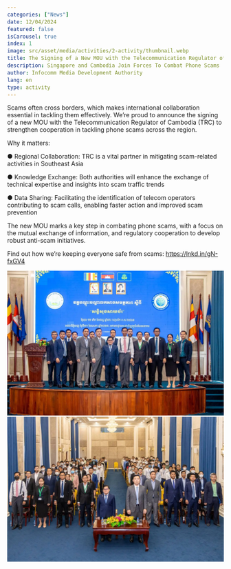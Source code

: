 ```yaml
---
categories: ["News"]
date: 12/04/2024
featured: false
isCarousel: true
index: 1
image: src/asset/media/activities/2-activity/thumbnail.webp
title: The Signing of a New MOU with the Telecommunication Regulator of Cambodia (TRC) to Strengthen Cooperation in Tackling Phone Scams
description: Singapore and Cambodia Join Forces To Combat Phone Scams
author: Infocomm Media Development Authority
lang: en
type: activity
---
```


Scams often cross borders, which makes international collaboration essential in tackling them effectively. We’re proud to announce the signing of a new MOU with the Telecommunication Regulator of Cambodia (TRC) to strengthen cooperation in tackling phone scams across the region.

Why it matters:

● Regional Collaboration: TRC is a vital partner in mitigating scam-related activities in Southeast Asia

● Knowledge Exchange: Both authorities will enhance the exchange of technical expertise and insights into scam traffic trends

● Data Sharing: Facilitating the identification of telecom operators contributing to scam calls, enabling faster action and improved scam prevention

The new MOU marks a key step in combating phone scams, with a focus on the mutual exchange of information, and regulatory cooperation to develop robust anti-scam initiatives.

Find out how we’re keeping everyone safe from scams: https://lnkd.in/gN-fxGV4

![photo 1](src/asset/media/activities/2-activity/photo-1.webp)
![photo 2](src/asset/media/activities/2-activity/photo-2.webp)
